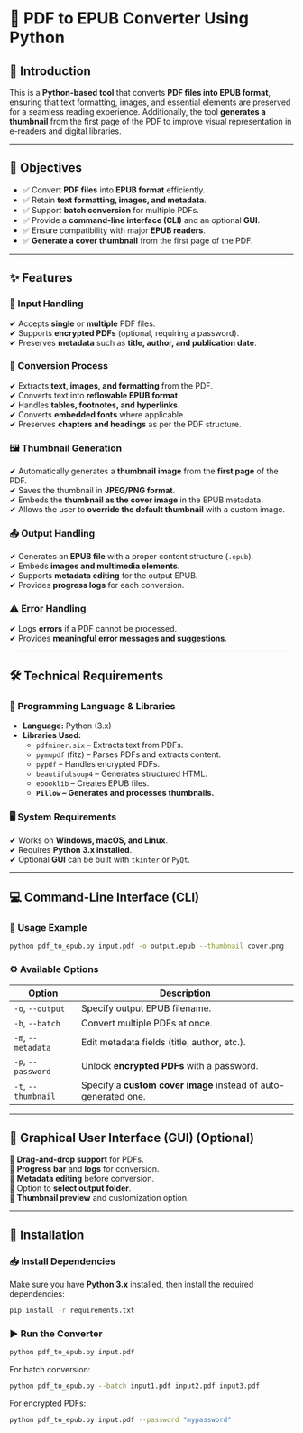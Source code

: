 # 📖 PDF to EPUB Converter Using Python  

## 📌 Introduction  

This is a **Python-based tool** that converts **PDF files into EPUB format**, ensuring that text formatting, images, and essential elements are preserved for a seamless reading experience. Additionally, the tool **generates a thumbnail** from the first page of the PDF to improve visual representation in e-readers and digital libraries.  

---

## 🎯 Objectives  

- ✅ Convert **PDF files** into **EPUB format** efficiently.  
- ✅ Retain **text formatting, images, and metadata**.  
- ✅ Support **batch conversion** for multiple PDFs.  
- ✅ Provide a **command-line interface (CLI)** and an optional **GUI**.  
- ✅ Ensure compatibility with major **EPUB readers**.  
- ✅ **Generate a cover thumbnail** from the first page of the PDF.  

---

## ✨ Features  

### 📂 Input Handling  
✔ Accepts **single** or **multiple** PDF files.  
✔ Supports **encrypted PDFs** (optional, requiring a password).  
✔ Preserves **metadata** such as **title, author, and publication date**.  

### 🔄 Conversion Process  
✔ Extracts **text, images, and formatting** from the PDF.  
✔ Converts text into **reflowable EPUB format**.  
✔ Handles **tables, footnotes, and hyperlinks**.  
✔ Converts **embedded fonts** where applicable.  
✔ Preserves **chapters and headings** as per the PDF structure.  

### 🖼 Thumbnail Generation  
✔ Automatically generates a **thumbnail image** from the **first page** of the PDF.  
✔ Saves the thumbnail in **JPEG/PNG format**.  
✔ Embeds the **thumbnail as the cover image** in the EPUB metadata.  
✔ Allows the user to **override the default thumbnail** with a custom image.  

### 📤 Output Handling  
✔ Generates an **EPUB file** with a proper content structure (`.epub`).  
✔ Embeds **images and multimedia elements**.  
✔ Supports **metadata editing** for the output EPUB.  
✔ Provides **progress logs** for each conversion.  

### ⚠ Error Handling  
✔ Logs **errors** if a PDF cannot be processed.  
✔ Provides **meaningful error messages and suggestions**.  

---

## 🛠 Technical Requirements  

### 📌 Programming Language & Libraries  
- **Language:** Python (3.x)  
- **Libraries Used:**  
  - `pdfminer.six` – Extracts text from PDFs.  
  - `pymupdf` (fitz) – Parses PDFs and extracts content.  
  - `pypdf` – Handles encrypted PDFs.  
  - `beautifulsoup4` – Generates structured HTML.  
  - `ebooklib` – Creates EPUB files.  
  - **`Pillow` – Generates and processes thumbnails.**  

### 🖥 System Requirements  
✔ Works on **Windows, macOS, and Linux**.  
✔ Requires **Python 3.x installed**.  
✔ Optional **GUI** can be built with `tkinter` or `PyQt`.  

---

## 💻 Command-Line Interface (CLI)  

### 🚀 Usage Example  
```bash
python pdf_to_epub.py input.pdf -o output.epub --thumbnail cover.png
```

### ⚙ Available Options  
| Option            | Description  |
|------------------|-------------|
| `-o`, `--output` | Specify output EPUB filename. |
| `-b`, `--batch`  | Convert multiple PDFs at once. |
| `-m`, `--metadata` | Edit metadata fields (title, author, etc.). |
| `-p`, `--password` | Unlock **encrypted PDFs** with a password. |
| `-t`, `--thumbnail` | Specify a **custom cover image** instead of auto-generated one. |

---

## 🎨 Graphical User Interface (GUI) (Optional)  

🔹 **Drag-and-drop support** for PDFs.  
🔹 **Progress bar** and **logs** for conversion.  
🔹 **Metadata editing** before conversion.  
🔹 Option to **select output folder**.  
🔹 **Thumbnail preview** and customization option.  

---

## 📌 Installation  

### 📥 Install Dependencies  
Make sure you have **Python 3.x** installed, then install the required dependencies:  

```bash
pip install -r requirements.txt
```

### ▶ Run the Converter  
```bash
python pdf_to_epub.py input.pdf
```

For batch conversion:
```bash
python pdf_to_epub.py --batch input1.pdf input2.pdf input3.pdf
```

For encrypted PDFs:
```bash
python pdf_to_epub.py input.pdf --password "mypassword"
```
